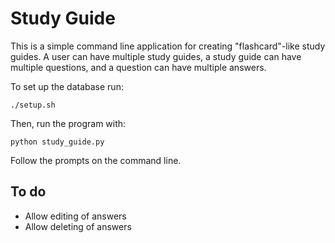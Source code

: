 # Study Guide
This is a simple command line application for creating "flashcard"-like study guides. A user can have multiple study guides, a study guide can have multiple questions, and a question can have multiple answers.

To set up the database run:
```
./setup.sh
```

Then, run the program with:
```
python study_guide.py
```

Follow the prompts on the command line.

## To do
* Allow editing of answers
* Allow deleting of answers
